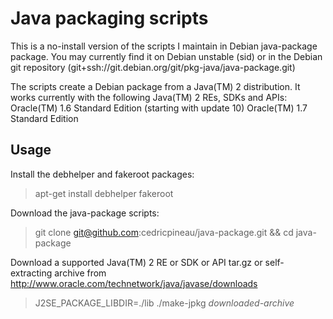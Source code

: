 Java packaging scripts
======================

This is a no-install version of the scripts I maintain in Debian java-package package.
You may currently find it on Debian unstable (sid) or in the Debian git repository (git+ssh://git.debian.org/git/pkg-java/java-package.git)

The scripts create a Debian package from a Java(TM) 2 distribution.
It works currently with the following Java(TM) 2 REs, SDKs and APIs:
 Oracle(TM) 1.6 Standard Edition (starting with update 10)
 Oracle(TM) 1.7 Standard Edition


Usage
-----

Install the debhelper and fakeroot packages:

> apt-get install debhelper fakeroot

Download the java-package scripts:

> git clone git@github.com:cedricpineau/java-package.git && cd java-package

Download a supported Java(TM) 2 RE or SDK or API tar.gz or self-extracting archive from http://www.oracle.com/technetwork/java/javase/downloads

> J2SE_PACKAGE_LIBDIR=./lib ./make-jpkg *downloaded-archive*
